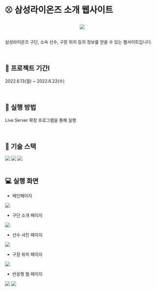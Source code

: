# ⚾️ 삼성라이온즈 소개 웹사이트

<div align="center">
<img src="https://user-images.githubusercontent.com/87286246/226162301-699d5d60-33d5-48a7-88e7-86794c1d429a.png"></img>
</div>
<br />

<p>삼성라이온즈 구단, 소속 선수, 구장 위치 등의 정보를 얻을 수 있는 웹사이트입니다.</p></br>

## :date: 프로젝트 기간l
<p>2022.6.13(월) ~ 2022.6.22(수)</p></br>

## :link: 실행 방법
<p>Live Server 확장 프로그램을 통해 실행</p></br>

## :hammer: 기술 스택
<div align=left>
<img src="https://img.shields.io/badge/html5-E34F26?style=for-the-badge&logo=html5&logoColor=white"> 
<img src="https://img.shields.io/badge/css-1572B6?style=for-the-badge&logo=css3&logoColor=white">
<img src="https://img.shields.io/badge/javascript-F7DF1E?style=for-the-badge&logo=javascript&logoColor=black">
</div></br>

## :computer: 실행 화면
- 메인페이지
<img src="https://user-images.githubusercontent.com/87286246/226162301-699d5d60-33d5-48a7-88e7-86794c1d429a.png">

- 구단 소개 페이지
<img src="https://user-images.githubusercontent.com/87286246/226162305-eb02a523-2fec-4dc7-b980-8cbd05913b8a.png">

- 선수 사진 페이지
<img src="https://user-images.githubusercontent.com/87286246/226162307-3cb95493-67fa-42a8-8173-f1afc1e03ed7.png">

- 구장 위치 페이지
<img src="https://user-images.githubusercontent.com/87286246/226162443-7b763a8a-7114-4a77-893d-854796ca03bd.png">

- 반응형 웹 페이지
<img src="https://user-images.githubusercontent.com/87286246/226162444-7d24b00a-94d7-4758-bdf6-454e7050d2d2.png">
<img src="https://user-images.githubusercontent.com/87286246/226162445-8f812cbb-73c8-47b9-aa4b-70e826809df0.png">
